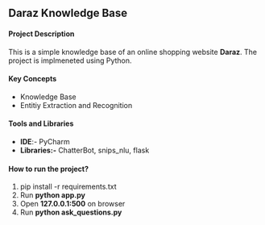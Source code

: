 ## Daraz Knowledge Base

#### Project Description
This is a simple knowledge base of an online shopping website **Daraz**. The project is implmeneted using Python.

#### Key Concepts
* Knowledge Base
* Entitiy Extraction and Recognition

#### Tools and Libraries
* **IDE**:- PyCharm
* **Libraries:-** ChatterBot, snips_nlu, flask

#### How to run the project?

1. pip install -r requirements.txt
2. Run **python app.py**
3. Open **127.0.0.1:500** on browser
4. Run **python ask_questions.py** 



